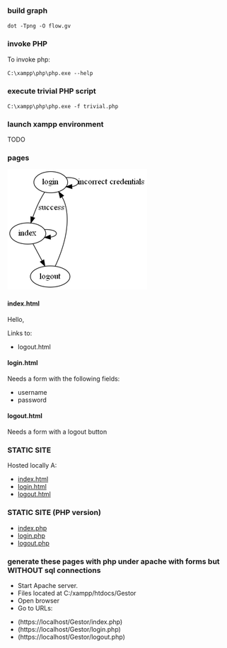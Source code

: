 ### build graph

```
dot -Tpng -O flow.gv
```

### invoke PHP

To invoke php:

```
C:\xampp\php\php.exe --help
```

### execute trivial PHP script

```
C:\xampp\php\php.exe -f trivial.php
```

### launch xampp environment

TODO

### pages

![flow.gv.png](flow.gv.png)

#### index.html

Hello, <username>

Links to:
* logout.html

#### login.html

Needs a form with the following fields:

* username
* password

#### logout.html

Needs a form with a logout button

### STATIC SITE

Hosted locally A:
* [index.html](index.html)
* [login.html](login.html)
* [logout.html](logout.html)

### STATIC SITE (PHP version)

* [index.php](index.php)
* [login.php](login.php)
* [logout.php](logout.php)

### generate these pages with php under apache with forms but WITHOUT sql connections

- Start Apache server.
- Files located at C:/xampp/htdocs/Gestor
- Open browser
- Go to URLs:
 * (https://localhost/Gestor/index.php)
 * (https://localhost/Gestor/login.php)
 * (https://localhost/Gestor/logout.php)
